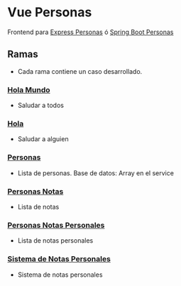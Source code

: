 # Vue Personas

Frontend para [Express Personas](https://github.com/akobashikawa/express-personas) ó [Spring Boot Personas](https://github.com/akobashikawa/springboot-personas)

## Ramas

- Cada rama contiene un caso desarrollado.

### [Hola Mundo](https://github.com/akobashikawa/vue-personas/tree/holamundo)

- Saludar a todos

### [Hola](https://github.com/akobashikawa/vue-personas/tree/hola)

- Saludar a alguien

### [Personas](https://github.com/akobashikawa/vue-personas/tree/personas-notas-personales)

- Lista de personas. Base de datos: Array en el service

### [Personas Notas](https://github.com/akobashikawa/vue-personas/tree/personas-notas)

- Lista de notas

### [Personas Notas Personales](https://github.com/akobashikawa/vue-personas/tree/personas-notas-personales)

- Lista de notas personales

### [Sistema de Notas Personales](https://github.com/akobashikawa/vue-personas/tree/sistema-notas-personales)

- Sistema de notas personales